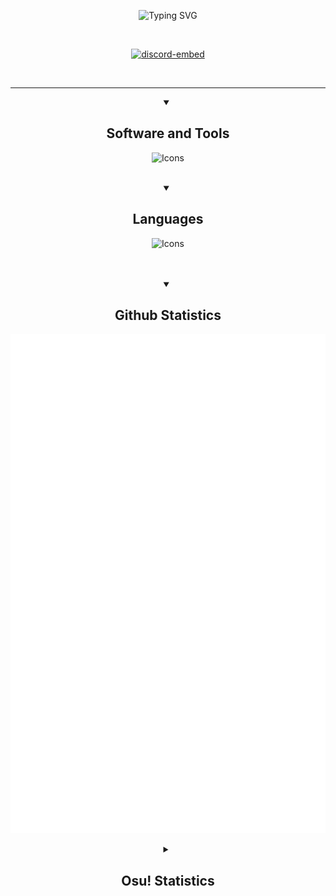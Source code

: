 <p align="center">
    <img src="https://readme-typing-svg.demolab.com?font=Fira+Code&weight=600&duration=2000&pause=250&color=F76F18&center=true&vCenter=true&width=435&height=30&lines=Hi!;My+name+is+Giulio!;Welcome+to+my+GitHub+profile!" alt="Typing SVG" />
</p>

<br>

<p align="center">
    <a href="https://discord.com/users/778017089230209045">
        <picture>
            <source media="(prefers-color-scheme: dark)" srcset="https://lanyard.cnrad.dev/api/778017089230209045?showDisplayName=true&theme=dark&idleMessage=I'm%20probably%20studying%20or%20touching%20grass%20at%20the%20moment" />
            <source media="(prefers-color-scheme: light)" srcset="https://lanyard.cnrad.dev/api/778017089230209045?showDisplayName=true&theme=light&idleMessage=I'm%20probably%20studying%20or%20touching%20grass%20at%20the%20moment" />
            <img alt="discord-embed" src="https://lanyard.cnrad.dev/api/778017089230209045?showDisplayName=true&theme=dark&idleMessage=I'm%20probably%20studying%20or%20touching%20grass%20at%20the%20moment" />
        </picture>
    </a>
</p>

<br>

---

<!--
<details open>
    <summary>
        <h2>👨‍💻 Programming and Markup Languages</h2>
    </summary>
    <p align="left">
        <img align="left" alt="Python" width="45px" style="padding-right:10px;" src="https://cdn.jsdelivr.net/gh/devicons/devicon@latest/icons/python/python-original.svg" />
        <img align="left" alt="Java" width="45px" style="padding-right:10px;" src="https://cdn.jsdelivr.net/gh/devicons/devicon@latest/icons/java/java-original.svg" />
        <img align="left" alt="JavaScript" width="45px" style="padding-right:10px;" src="https://cdn.jsdelivr.net/gh/devicons/devicon@latest/icons/javascript/javascript-original.svg" />
        <img align="left" alt="HTML" width="45px" style="padding-right:10px;" src="https://cdn.jsdelivr.net/gh/devicons/devicon@latest/icons/html5/html5-original.svg" />
        <img align="left" alt="CSS" width="45px" style="padding-right:10px;" src="https://cdn.jsdelivr.net/gh/devicons/devicon@latest/icons/css3/css3-original.svg" />
        <img align="left" alt="C++" width="45px" style="padding-right:10px;" src="https://cdn.jsdelivr.net/gh/devicons/devicon@latest/icons/cplusplus/cplusplus-original.svg" /> 
        <img align="left" alt="Bash" width="45px" style="padding-right:10px;" src="https://cdn.jsdelivr.net/gh/devicons/devicon@latest/icons/bash/bash-original.svg" />
    </p>
    <br>
</details>
<br>
-->

<details open>
    <summary align="center">
        <h2>Software and Tools</h2>
    </summary>
    <p align="center">
        <img alt="Icons" src="https://skillicons.dev/icons?i=vscode,github,git,cloudflare,workers,discord,bots,selenium,fastapi,flask,githubactions,godot,heroku,nginx,qt,stackoverflow,tensorflow,docker,npm,nodejs,replit,vercel,pytorch"/>
    </p>
    <br>
</details>

<details open>
    <summary align="center">
        <h2>Languages</h2>
    </summary>
    <p align="center">
        <img alt="Icons" src="https://skillicons.dev/icons?i=powershell,bash,html,css,java,js,ts,py,regex,latex,md,sqlite,c,cpp"/>
    </p>
    <br>
</details>

<br>

<details open>
    <summary align="center">
        <h2>Github Statistics</h2>
    </summary>
    <p align="center">
        <img src="https://github.com/GitGinocchio/GitGinocchio/blob/main/github-metrics.svg" />
        <!-- <img src="https://github-readme-stats.vercel.app/api?username=GitGinocchio&count_private=true&theme=nord&hide_border=1">
        <img src="https://github-readme-streak-stats.herokuapp.com?user=GitGinocchio&theme=nord&hide_border=true&date_format=M%20j%5B%2C%20Y%5D">
        <img src="https://raw.githubusercontent.com/GitGinocchio/GitGinocchio/output/github-contribution-grid-snake-dark.svg#gh-dark-mode-only">
        <img src="https://raw.githubusercontent.com/GitGinocchio/GitGinocchio/output/github-contribution-grid-snake.svg#gh-light-mode-only">
        <img src="http://github-profile-summary-cards.vercel.app/api/cards/profile-details?username=GitGinocchio&theme=dracula" />
        <img src="http://github-profile-summary-cards.vercel.app/api/cards/repos-per-language?username=GitGinocchio&theme=dracula" />
        <img src="http://github-profile-summary-cards.vercel.app/api/cards/most-commit-language?username=GitGinocchio&theme=dracula" />
        <p align="left"> <img src="https://komarev.com/ghpvc/?username=GitGinocchio&label=Profile%20views&color=0e75b6&style=for-the-badge" alt="profile views" /> </p>
        -->
    </p>
</details>

<details closed>
    <summary align="center">
        <h2>Osu! Statistics</h2>
    </summary>
    <p align="center">
        <img src="https://osu-sig.vercel.app/card?user=Kneef&mode=std&lang=en&animation=true&hue=20&flop=true" alt="osu! card">
    </p>
</details>
